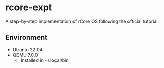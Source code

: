 # rcore-expt
A step-by-step implementation of rCore OS following the official tutorial.

## Environment
- Ubuntu 22.04
- QEMU 7.0.0
  - Installed in ~/.local/bin

